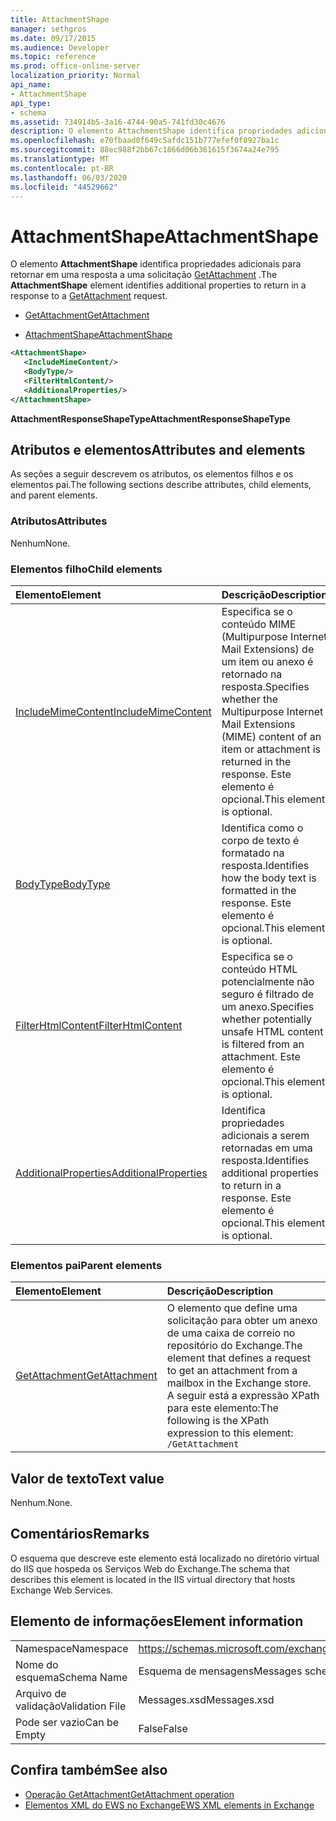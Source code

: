 ```yaml
---
title: AttachmentShape
manager: sethgros
ms.date: 09/17/2015
ms.audience: Developer
ms.topic: reference
ms.prod: office-online-server
localization_priority: Normal
api_name:
- AttachmentShape
api_type:
- schema
ms.assetid: 734914b5-3a16-4744-90a5-741fd30c4676
description: O elemento AttachmentShape identifica propriedades adicionais para retornar em uma resposta a uma solicitação GetAttachment.
ms.openlocfilehash: e70fbaad0f649c5afdc151b777efef0f8927ba1c
ms.sourcegitcommit: 88ec988f2bb67c1866d06b361615f3674a24e795
ms.translationtype: MT
ms.contentlocale: pt-BR
ms.lasthandoff: 06/03/2020
ms.locfileid: "44529662"
---
```

# <a name="attachmentshape"></a><span data-ttu-id="904a8-103">AttachmentShape</span><span class="sxs-lookup"><span data-stu-id="904a8-103">AttachmentShape</span></span>

<span data-ttu-id="904a8-104">O elemento **AttachmentShape** identifica propriedades adicionais para retornar em uma resposta a uma solicitação [GetAttachment](getattachment.md) .</span><span class="sxs-lookup"><span data-stu-id="904a8-104">The **AttachmentShape** element identifies additional properties to return in a response to a [GetAttachment](getattachment.md) request.</span></span> 
  
- [<span data-ttu-id="904a8-105">GetAttachment</span><span class="sxs-lookup"><span data-stu-id="904a8-105">GetAttachment</span></span>](getattachment.md)
  
- [<span data-ttu-id="904a8-106">AttachmentShape</span><span class="sxs-lookup"><span data-stu-id="904a8-106">AttachmentShape</span></span>](attachmentshape.md)
  
```xml
<AttachmentShape>
   <IncludeMimeContent/>
   <BodyType/>
   <FilterHtmlContent/>
   <AdditionalProperties/>
</AttachmentShape>
```

 <span data-ttu-id="904a8-107">**AttachmentResponseShapeType**</span><span class="sxs-lookup"><span data-stu-id="904a8-107">**AttachmentResponseShapeType**</span></span>
## <a name="attributes-and-elements"></a><span data-ttu-id="904a8-108">Atributos e elementos</span><span class="sxs-lookup"><span data-stu-id="904a8-108">Attributes and elements</span></span>

<span data-ttu-id="904a8-109">As seções a seguir descrevem os atributos, os elementos filhos e os elementos pai.</span><span class="sxs-lookup"><span data-stu-id="904a8-109">The following sections describe attributes, child elements, and parent elements.</span></span>
  
### <a name="attributes"></a><span data-ttu-id="904a8-110">Atributos</span><span class="sxs-lookup"><span data-stu-id="904a8-110">Attributes</span></span>

<span data-ttu-id="904a8-111">Nenhum</span><span class="sxs-lookup"><span data-stu-id="904a8-111">None.</span></span>
  
### <a name="child-elements"></a><span data-ttu-id="904a8-112">Elementos filho</span><span class="sxs-lookup"><span data-stu-id="904a8-112">Child elements</span></span>

|<span data-ttu-id="904a8-113">**Elemento**</span><span class="sxs-lookup"><span data-stu-id="904a8-113">**Element**</span></span>|<span data-ttu-id="904a8-114">**Descrição**</span><span class="sxs-lookup"><span data-stu-id="904a8-114">**Description**</span></span>|
|:-----|:-----|
|[<span data-ttu-id="904a8-115">IncludeMimeContent</span><span class="sxs-lookup"><span data-stu-id="904a8-115">IncludeMimeContent</span></span>](includemimecontent.md) <br/> |<span data-ttu-id="904a8-116">Especifica se o conteúdo MIME (Multipurpose Internet Mail Extensions) de um item ou anexo é retornado na resposta.</span><span class="sxs-lookup"><span data-stu-id="904a8-116">Specifies whether the Multipurpose Internet Mail Extensions (MIME) content of an item or attachment is returned in the response.</span></span> <span data-ttu-id="904a8-117">Este elemento é opcional.</span><span class="sxs-lookup"><span data-stu-id="904a8-117">This element is optional.</span></span>  <br/> |
|[<span data-ttu-id="904a8-118">BodyType</span><span class="sxs-lookup"><span data-stu-id="904a8-118">BodyType</span></span>](bodytype.md) <br/> |<span data-ttu-id="904a8-119">Identifica como o corpo de texto é formatado na resposta.</span><span class="sxs-lookup"><span data-stu-id="904a8-119">Identifies how the body text is formatted in the response.</span></span> <span data-ttu-id="904a8-120">Este elemento é opcional.</span><span class="sxs-lookup"><span data-stu-id="904a8-120">This element is optional.</span></span>  <br/> |
|[<span data-ttu-id="904a8-121">FilterHtmlContent</span><span class="sxs-lookup"><span data-stu-id="904a8-121">FilterHtmlContent</span></span>](filterhtmlcontent.md) <br/> |<span data-ttu-id="904a8-122">Especifica se o conteúdo HTML potencialmente não seguro é filtrado de um anexo.</span><span class="sxs-lookup"><span data-stu-id="904a8-122">Specifies whether potentially unsafe HTML content is filtered from an attachment.</span></span> <span data-ttu-id="904a8-123">Este elemento é opcional.</span><span class="sxs-lookup"><span data-stu-id="904a8-123">This element is optional.</span></span>  <br/> |
|[<span data-ttu-id="904a8-124">AdditionalProperties</span><span class="sxs-lookup"><span data-stu-id="904a8-124">AdditionalProperties</span></span>](additionalproperties.md) <br/> |<span data-ttu-id="904a8-125">Identifica propriedades adicionais a serem retornadas em uma resposta.</span><span class="sxs-lookup"><span data-stu-id="904a8-125">Identifies additional properties to return in a response.</span></span> <span data-ttu-id="904a8-126">Este elemento é opcional.</span><span class="sxs-lookup"><span data-stu-id="904a8-126">This element is optional.</span></span>  <br/> |
   
### <a name="parent-elements"></a><span data-ttu-id="904a8-127">Elementos pai</span><span class="sxs-lookup"><span data-stu-id="904a8-127">Parent elements</span></span>

|<span data-ttu-id="904a8-128">**Elemento**</span><span class="sxs-lookup"><span data-stu-id="904a8-128">**Element**</span></span>|<span data-ttu-id="904a8-129">**Descrição**</span><span class="sxs-lookup"><span data-stu-id="904a8-129">**Description**</span></span>|
|:-----|:-----|
|[<span data-ttu-id="904a8-130">GetAttachment</span><span class="sxs-lookup"><span data-stu-id="904a8-130">GetAttachment</span></span>](getattachment.md) <br/> |<span data-ttu-id="904a8-131">O elemento que define uma solicitação para obter um anexo de uma caixa de correio no repositório do Exchange.</span><span class="sxs-lookup"><span data-stu-id="904a8-131">The element that defines a request to get an attachment from a mailbox in the Exchange store.</span></span>  <br/> <span data-ttu-id="904a8-132">A seguir está a expressão XPath para este elemento:</span><span class="sxs-lookup"><span data-stu-id="904a8-132">The following is the XPath expression to this element:</span></span>  <br/>  `/GetAttachment` <br/> |
   
## <a name="text-value"></a><span data-ttu-id="904a8-133">Valor de texto</span><span class="sxs-lookup"><span data-stu-id="904a8-133">Text value</span></span>

<span data-ttu-id="904a8-134">Nenhum.</span><span class="sxs-lookup"><span data-stu-id="904a8-134">None.</span></span>
  
## <a name="remarks"></a><span data-ttu-id="904a8-135">Comentários</span><span class="sxs-lookup"><span data-stu-id="904a8-135">Remarks</span></span>

<span data-ttu-id="904a8-136">O esquema que descreve este elemento está localizado no diretório virtual do IIS que hospeda os Serviços Web do Exchange.</span><span class="sxs-lookup"><span data-stu-id="904a8-136">The schema that describes this element is located in the IIS virtual directory that hosts Exchange Web Services.</span></span>
  
## <a name="element-information"></a><span data-ttu-id="904a8-137">Elemento de informações</span><span class="sxs-lookup"><span data-stu-id="904a8-137">Element information</span></span>

|||
|:-----|:-----|
|<span data-ttu-id="904a8-138">Namespace</span><span class="sxs-lookup"><span data-stu-id="904a8-138">Namespace</span></span>  <br/> |https://schemas.microsoft.com/exchange/services/2006/messages  <br/> |
|<span data-ttu-id="904a8-139">Nome do esquema</span><span class="sxs-lookup"><span data-stu-id="904a8-139">Schema Name</span></span>  <br/> |<span data-ttu-id="904a8-140">Esquema de mensagens</span><span class="sxs-lookup"><span data-stu-id="904a8-140">Messages schema</span></span>  <br/> |
|<span data-ttu-id="904a8-141">Arquivo de validação</span><span class="sxs-lookup"><span data-stu-id="904a8-141">Validation File</span></span>  <br/> |<span data-ttu-id="904a8-142">Messages.xsd</span><span class="sxs-lookup"><span data-stu-id="904a8-142">Messages.xsd</span></span>  <br/> |
|<span data-ttu-id="904a8-143">Pode ser vazio</span><span class="sxs-lookup"><span data-stu-id="904a8-143">Can be Empty</span></span>  <br/> |<span data-ttu-id="904a8-144">False</span><span class="sxs-lookup"><span data-stu-id="904a8-144">False</span></span>  <br/> |
   
## <a name="see-also"></a><span data-ttu-id="904a8-145">Confira também</span><span class="sxs-lookup"><span data-stu-id="904a8-145">See also</span></span>

- [<span data-ttu-id="904a8-146">Operação GetAttachment</span><span class="sxs-lookup"><span data-stu-id="904a8-146">GetAttachment operation</span></span>](getattachment-operation.md)
- [<span data-ttu-id="904a8-147">Elementos XML do EWS no Exchange</span><span class="sxs-lookup"><span data-stu-id="904a8-147">EWS XML elements in Exchange</span></span>](ews-xml-elements-in-exchange.md)

